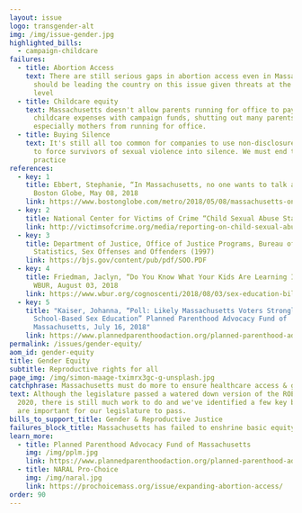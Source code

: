 ```yaml
---
layout: issue
logo: transgender-alt
img: /img/issue-gender.jpg
highlighted_bills:
  - campaign-childcare
failures:
  - title: Abortion Access
    text: There are still serious gaps in abortion access even in Massachusetts. We
      should be leading the country on this issue given threats at the Federal
      level
  - title: Childcare equity
    text: Massachusetts doesn't allow parents running for office to pay for
      childcare expenses with campaign funds, shutting out many parents
      especially mothers from running for office.
  - title: Buying Silence
    text: It's still all too common for companies to use non-disclosure agreements
      to force survivors of sexual violence into silence. We must end this
      practice
references:
  - key: 1
    title: Ebbert, Stephanie, “In Massachusetts, no one wants to talk about sex ed”
      Boston Globe, May 08, 2018
    link: https://www.bostonglobe.com/metro/2018/05/08/massachusetts-one-wants-talk-about-sex/iq7Yp0FyVGnW4AoCnvSy3N/story.html
  - key: 2
    title: National Center for Victims of Crime “Child Sexual Abuse Statistics”
    link: http://victimsofcrime.org/media/reporting-on-child-sexual-abuse/child-sexual-abuse-statistics
  - key: 3
    title: Department of Justice, Office of Justice Programs, Bureau of Justice
      Statistics, Sex Offenses and Offenders (1997)
    link: https://bjs.gov/content/pub/pdf/SOO.PDF
  - key: 4
    title: Friedman, Jaclyn, “Do You Know What Your Kids Are Learning In Sex Ed?”
      WBUR, August 03, 2018
    link: https://www.wbur.org/cognoscenti/2018/08/03/sex-education-bill-massachusetts-jaclyn-friedman
  - key: 5
    title: "Kaiser, Johanna, “Poll: Likely Massachusetts Voters Strongly Support
      School-Based Sex Education” Planned Parenthood Advocacy Fund of
      Massachusetts, July 16, 2018"
    link: https://www.plannedparenthoodaction.org/planned-parenthood-advocacy-fund-massachusetts-inc/pressroom/poll-likely-massachusetts-voters-strongly-support-school-based-sex-education
permalink: /issues/gender-equity/
aom_id: gender-equity
title: Gender Equity
subtitle: Reproductive rights for all
page_img: /img/simon-maage-tximrx3gc-g-unsplash.jpg
catchphrase: Massachusetts must do more to ensure healthcare access & gender equity
text: Although the legislature passed a watered down version of the ROE Act in
  2020, there is still much work to do and we've identified a few key bills that
  are important for our legislature to pass.
bills_to_support_title: Gender & Reproductive Justice
failures_block_title: Massachusetts has failed to enshrine basic equity into our laws
learn_more:
  - title: Planned Parenthood Advocacy Fund of Massachusetts
    img: /img/pplm.jpg
    link: https://www.plannedparenthoodaction.org/planned-parenthood-advocacy-fund-massachusetts-inc/issues
  - title: NARAL Pro-Choice
    img: /img/naral.jpg
    link: https://prochoicemass.org/issue/expanding-abortion-access/
order: 90
---
```

